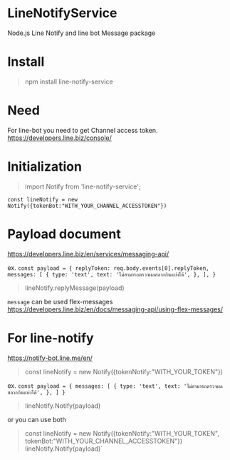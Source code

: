 # LineNotifyService
Node.js Line Notify and line bot Message package

# Install 
> npm install line-notify-service

# Need
For line-bot you need to get Channel access token.
https://developers.line.biz/console/

# Initialization
> import Notify from 'line-notify-service';

`const lineNotify = new Notify({tokenBot:"WITH_YOUR_CHANNEL_ACCESSTOKEN"})`

# Payload document
https://developers.line.biz/en/services/messaging-api/

ex. 
   `const payload = {
        replyToken: req.body.events[0].replyToken,
        messages: [
          {
            type: 'text',
            text:
              'ไม่สามารถตรวจผลสลากกินแบ่งได้',
          },
        ],
      }`
> lineNotify.replyMessage(payload)
 
 `message` can be used flex-messages
 https://developers.line.biz/en/docs/messaging-api/using-flex-messages/ 
 
 

# For line-notify 
https://notify-bot.line.me/en/

> const lineNotify = new Notify({tokenNotify:"WITH_YOUR_TOKEN"})

ex. 
   `const payload = {
        messages: [
          {
            type: 'text',
            text:
              'ไม่สามารถตรวจผลสลากกินแบ่งได้',
          },
        ]
      }`
      
> lineNotify.Notify(payload)


or you can use both 

> const lineNotify = new Notify({tokenNotify:"WITH_YOUR_TOKEN", tokenBot:"WITH_YOUR_CHANNEL_ACCESSTOKEN"})
> lineNotify.Notify(payload)`
